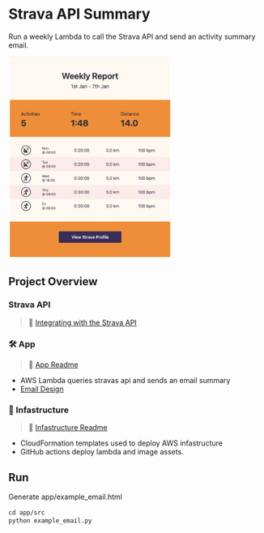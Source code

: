# Strava API Summary

Run a weekly Lambda to call the Strava API and send an activity summary email.

<div>
  <img
    src='./screenshots/design.png'
    alt='Design email'
    width="auto"
    height="400px"
  />
</div>

## Project Overview

### Strava API

> :book: [Integrating with the Strava API](https://levelup.gitconnected.com/integrating-with-the-strava-api-40244b17df2c)

### 🛠️ App

> :book: [App Readme](app/README.md)

- AWS Lambda queries stravas api and sends an email summary
- [Email Design](https://codepen.io/krychek50/pen/rNgWMby)

### :bricks: Infastructure

> :book: [Infastructure Readme](infastructure/README.md)

- CloudFormation templates used to deploy AWS infastructure
- GitHub actions deploy lambda and image assets.

## Run

Generate app/example_email.html

```
cd app/src
python example_email.py
```
